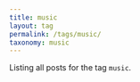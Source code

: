 ```yaml
---
title: music
layout: tag
permalink: /tags/music/
taxonomy: music
---
```


Listing all posts for the tag `music`.
